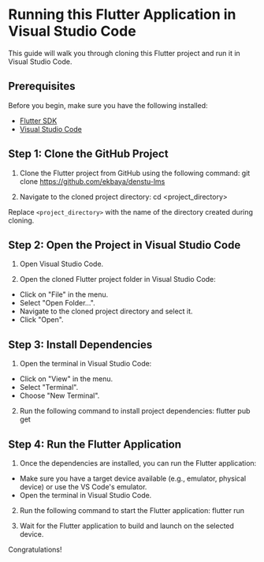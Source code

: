 # Running this Flutter Application in Visual Studio Code

This guide will walk you through cloning this Flutter project and run it in Visual Studio Code.

## Prerequisites

Before you begin, make sure you have the following installed:

- [Flutter SDK](https://flutter.dev/docs/get-started/install)
- [Visual Studio Code](https://code.visualstudio.com/)

## Step 1: Clone the GitHub Project

1. Clone the Flutter project from GitHub using the following command:
   git clone https://github.com/ekbaya/denstu-lms

2. Navigate to the cloned project directory: cd <project_directory>

Replace `<project_directory>` with the name of the directory created during cloning.

## Step 2: Open the Project in Visual Studio Code

1. Open Visual Studio Code.

2. Open the cloned Flutter project folder in Visual Studio Code:
- Click on "File" in the menu.
- Select "Open Folder...".
- Navigate to the cloned project directory and select it.
- Click "Open".

## Step 3: Install Dependencies

1. Open the terminal in Visual Studio Code:
- Click on "View" in the menu.
- Select "Terminal".
- Choose "New Terminal".

2. Run the following command to install project dependencies:
   flutter pub get

## Step 4: Run the Flutter Application

1. Once the dependencies are installed, you can run the Flutter application:
- Make sure you have a target device available (e.g., emulator, physical device) or use the VS Code's emulator.
- Open the terminal in Visual Studio Code.

2. Run the following command to start the Flutter application: flutter run

3. Wait for the Flutter application to build and launch on the selected device.

Congratulations!
